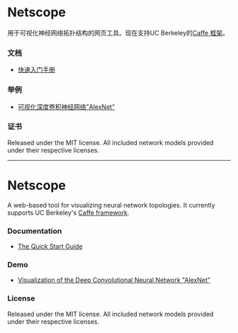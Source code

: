 # Netscope

用于可视化神经网络拓扑结构的网页工具。现在支持UC Berkeley的[Caffe 框架](https://github.com/bvlc/caffe)。

### 文档
- [快速入门手册](http://ethereon.github.io/netscope/quickstart.html)

### 举例
- [可视化深度卷积神经网络"AlexNet"](http://ethereon.github.io/netscope/#/preset/alexnet)

### 证书

Released under the MIT license.
All included network models provided under their respective licenses.

------
# Netscope

A web-based tool for visualizing neural network topologies. It currently supports UC Berkeley's [Caffe framework](https://github.com/bvlc/caffe).

### Documentation
- [The Quick Start Guide](http://ethereon.github.io/netscope/quickstart.html)

### Demo
- [Visualization of the Deep Convolutional Neural Network "AlexNet"](http://ethereon.github.io/netscope/#/preset/alexnet)

### License

Released under the MIT license.
All included network models provided under their respective licenses.
